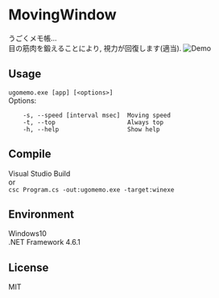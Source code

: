 ﻿# MovingWindow
うごくメモ帳...  
目の筋肉を鍛えることにより, 視力が回復します(適当).
![Demo](https://github.com/yorimoi/MovingWindow/blob/master/demo.gif)

## Usage
`ugomemo.exe [app] [<options>]`  
  Options:  
```
    -s, --speed [interval msec]  Moving speed  
    -t, --top                    Always top  
    -h, --help                   Show help
```

## Compile
Visual Studio Build  
or  
`csc Program.cs -out:ugomemo.exe -target:winexe`

## Environment
Windows10  
.NET Framework 4.6.1

## License
MIT
